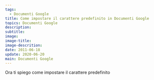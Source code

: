 ```yaml
---
tags:
  - Documenti Google
title: Come impostare il carattere predefinito in Documenti Google
topics: Documenti Google
description:
subtitle:
image:
image-title:
image-descrition:
date: 2011-06-18
update: 2020-06-20
main: Documenti Google
---
```


Ora ti spiego come impostare il carattere predefinito
